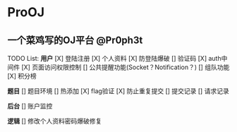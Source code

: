 # ProOJ

**一个菜鸡写的OJ平台**
@Pr0ph3t
----

TODO List:
**用户**
 [X] 登陆注册
 [X] 个人资料
 [X] 防登陆爆破
 [] 验证码
 [X] auth中间件
 [X] 页面访问权限控制
 [] 公共提醒功能(Socket？Notification？)
 [] 组队功能
 [X] 积分榜

**题目**
 [] 题目环境
 [] 热添加
 [X] flag验证
 [X] 防止重复提交
 [] 提交记录
 [] 请求记录
 
**后台**
 [] 账户监控

**逻辑**
 [] 修改个人资料密码爆破修复
